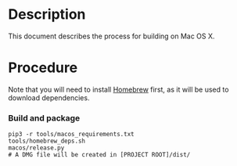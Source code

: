 # Description
This document describes the process for building on Mac OS X.

# Procedure
Note that you will need to install [Homebrew](https://brew.sh/) first, as it
will be used to download dependencies.

### Build and package
```
pip3 -r tools/macos_requirements.txt
tools/homebrew_deps.sh
macos/release.py
# A DMG file will be created in [PROJECT ROOT]/dist/
```

